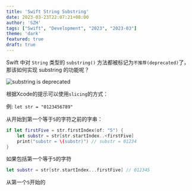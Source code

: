 ```yaml
---
title: 'Swift String Substring'
date: 2023-03-23T22:07:21+08:00
author: 'SZH'
tags: ["Swift", "Development", "2023", "2023-03"]
theme: 'dark'
featured: true
draft: true
---
```


Swift 中对 `String` 类型的 `substring()` 方法都被标记为`不推荐(deprecated)`了，那该如何实现 substring 的功能呢？

![substring is deprecated](../images/swift-string-substring-deprecated.png "XCode 中对String.substring的提示")


根据Xcode的提示可以使用`slicing`的方式：

例: `let str = "0123456789"`

从开始到第一个等于`5`的字符之前的字串：
```swift
if let firstFive = str.firstIndex(of: "5") {
    let substr = str[str.startIndex..<firstFive]
    print("substr = \(substr)") // substr = 01234
}
```

如果包括第一个等于`5`的字符
```swift
let substr = str[str.startIndex...firstFive] // 012345
```
从第一个`5`开始的